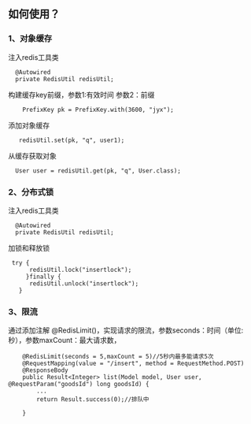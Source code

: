 ## 如何使用？
### 1、对象缓存
注入redis工具类
```
  @Autowired
  private RedisUtil redisUtil;
```
构建缓存key前缀，参数1:有效时间  参数2：前缀
```
    PrefixKey pk = PrefixKey.with(3600, "jyx");
```
添加对象缓存
```
   redisUtil.set(pk, "q", user1);
```
从缓存获取对象
```
  User user = redisUtil.get(pk, "q", User.class);
```
### 2、分布式锁
注入redis工具类
```
  @Autowired
  private RedisUtil redisUtil;
```
加锁和释放锁
```
 try {
      redisUtil.lock("insertlock");    
     }finally {
      redisUtil.unlock("insertlock");  
   }
```
### 3、限流
通过添加注解 @RedisLimit()，实现请求的限流，参数seconds：时间（单位:秒），参数maxCount：最大请求数，
```
    @RedisLimit(seconds = 5,maxCount = 5)//5秒内最多能请求5次
    @RequestMapping(value = "/insert", method = RequestMethod.POST)
    @ResponseBody
    public Result<Integer> list(Model model, User user, @RequestParam("goodsId") long goodsId) {
        ...
        return Result.success(0);//排队中

    }
```

